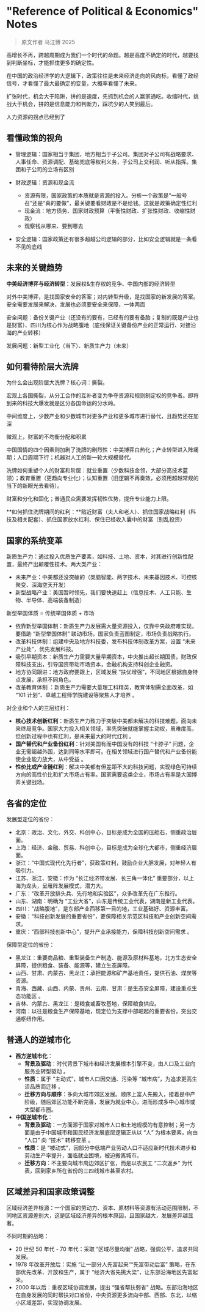 # "Reference of Political & Economics" Notes

> 原文作者 马江博 2025

高增长不再，跨越周期成为我们一个时代的命题。越是高度不确定的时代，越要找到判断坐标，才能抓住更多的确定性。

在中国的政治经济学的大逻辑下，政策往往是未来经济走向的风向标，看懂了政经信号，才看懂了最大最确定的变量，大概率看懂了未来。

扩张时代，机会大于陷阱，拼的是速度，先抓到机会的人赢家通吃。收缩时代，挑战大于机会，拼的是信息能力和判断力，踩坑少的人笑到最后。

人力资源的拐点已经到了

## 看懂政策的视角

* 管理逻辑：国家相当于集团，地方相当于子公司。集团对子公司有战略要求、人事任命、资源调配、基础兜底等权利义务，子公司上交利润、听从指挥。集团和子公司的立场有区别

* 财政逻辑：资源和现金流
  * 资源有限，国家政策的本质就是资源的投入。分析一个政策是“一般号召”还是“真的要做”，最关键要看财政是不是给钱。这就是政策确定性红利
  * 现金流：地方债务、国家财政预算（平衡性财政、扩张性财政、收缩性财政）
  * 观察钱从哪来、要到哪去

* 安全逻辑：国家政策还有很多超越公司逻辑的部分，比如安全逻辑就是一条看不见的底线

## 未来的关键趋势

**中美经济博弈与经济转型**：发展权&生存权的竞争、中国内部的经济转型

对外中美博弈，是找国家安全的答案；对内转型升级，是找国家的新发展的答案。安全需要发展来解决，发展也必须要安全来保障，一体两面

安全问题：备份关键产业（还没有的要有，已经有的要有备胎；复制的既是产业也是财富）、四川为核心作为战略腹地（底线保证关键备份产业的正常运行、对接沿海的产业转移）

发展问题：新型工业化（当下）、新质生产力（未来）

## 如何看待阶层大洗牌

为什么会出现阶层大洗牌？核心词：撕裂。

宏观上各国撕裂，从分工合作的互补者变为争夺资源和规则制定权的竞争者。即将到来的科技大爆发就是区分各国命运的分水岭。

中间维度上，少数产业和少数城市对更多产业和更多城市进行替代，且趋势还在加深

微观上，财富的不均衡分配和积累

中国国情的四个因素则加剧了洗牌的剧烈性：中美博弈白热化；产业转型进入阵痛期；人口周期下行；机器对人工的新一轮大规模替代。

洗牌如何重塑个人的财富和阶层：就业重置（少数科技金领，大部分高技术蓝领）；教育重置（更趋向专业化）；认知重置（旧逻辑不再奏效，必须用超越常规的当下的新眼光去看待）。

财富和分化和固化；普通民众需要发挥韧性优势，提升专业能力上限。

**如何抓住洗牌期间的红利：**贴近财富（夫人和老人）、抓住国家战略红利（科技及相关配套）、抓住国家放水红利、保住已经收入囊中的财富（别乱投资）

## 国家的系统变革

新质生产力：通过投入优质生产要素，如科技、土地、资本，对其进行创新性配置，最终产出颠覆性技术。两大类产业：

* 未来产业：中美都还没突破的（类脑智能、两字技术、未来基因技术、可控核聚变、深海空天开发）
* 新型战略产业：美国暂时领先，我们要快速赶上（信息技术、人工只能、生物、半导体、高端装备制造）

新型举国体质 = 传统举国体质 + 市场

* 依靠新型举国体制：新质生产力发展需大量资源投入，仅靠中央政府难实现，要借助 “新型举国体制” 联动市场，国家负责蓝图制定，市场负责战略执行。
* 改革科技体制：组建中央及地方科技委，发布科技体制改革方案，设置 “未来产业处”，优先发展科技。
* 吸引早期资本：新质生产力需要大量早期资本，中央推出超长期国债，财政保障科技支出，引导国资带动市场资本，金融机构支持科创企业融资。
* 地方协同跟进：地方政府要跟上，区域发展 “扶优增强”，不同地区根据自身特点发展，承担不同角色。
* 改革教育体制 ：新质生产力需要大量理工科精英，教育体制需全面改革，如 “101 计划”、卓越工程师学院建设等聚焦人才培养 。

对企业和个人的三层红利：

* **核心技术创新红利**：新质生产力致力于突破中美都未解决的科技难题，面向未来终局竞争。国家大力投入相关领域，率先突破就能掌握主动权，虽难度高，但创新过程中也有红利，是未来最大的时代红利 。
* **国产替代和产业备份红利**：针对美国有而中国没有的科技 “卡脖子” 问题，企业无需超越外国，达到同等水平即可。在相关领域进行国产替代和产业备份能使企业能力放大，从中受益 。
* **性价比或产业链红利**：解决中美都有但差距不大的科技问题，实现绿色可持续方向的高性价比和扩大市场占有率。国家需要这类企业，市场占有率是大国博弈关键战场。

## 各省的定位

发展型定位的省份：

* 北京：政治、文化、外交、科创中心，目标是成为全国的压舱石，侧重政治层面。
* 上海：经济、金融、贸易、科创中心，目标是成为全球化大都市，侧重经济层面。
* 浙江：“中国式现代化先行者”，获政策红利，鼓励企业大胆发展，对年轻人有吸引力。
* 江苏、浙江、安徽：作为 “长江经济带发展、长三角一体化” 重要部分，以上海为龙头，呈雁阵发展模式，潜力大。
* 广东：“改革开放排头兵、先行地和实验区”，众多改革先在广东推行。
* 山东、湖南：明确为 “工业大省”，山东是传统工业代表，湖南是新工业代表。
* 四川：“战略腹地”，是东部产业西移第一目的地，工业基础好、资源丰富。
* 安徽：“科技创新发展的重要省份”，要保障相关示范区科技和产业创新空间需求。
* 重庆：“西部科技创新中心”，提升产业承接能力，保障科技创新空间需求 。

保障型定位的省份：

* 黑龙江：重要商品粮、重型装备生产制造、能源及原材料基地，北方生态安全屏障，提供粮食、装备、能源等，建立生态屏障。
* 山西、甘肃、内蒙古、黑龙江：承担能源和矿产基地责任，提供石油、煤炭等资源。
* 青海、西藏、山西、内蒙、贵州、云南、甘肃：是生态安全屏障，建设重点生态功能区 。
* 吉林、内蒙古、黑龙江：是粮食或畜牧基地，保障粮食供应。
* 河南：以往是粮食生产保障基地，现定位为支撑中部崛起的重要省份，突出交通枢纽作用。

## 普通人的逆城市化

- **西方逆城市化**：
  - **背景及驱动**：时代背景下城市和经济发展根本引擎不变，由人口及工业向服务业转型驱动 。
  - **性质**：属于 “主动式”，城市人口因交通、污染等 “城市病”，为追求更高生活品质而迁移 。
  - **迁移方向与顺序**：多向大城市郊区发展。顺序上富人先搬入，接着是中产阶级，随后郊区功能不断完善，发展为就业中心，进而形成多中心城市或大型都市圈。 
- **中国逆城市化**：
  - **背景及驱动**：一方面源于国家对城市人口和土地规模的有意控制；另一方面是由于中国城市和国民经济发展底层逻辑正从以 “人” 为根本要素，向由 “人口” 向 “技术” 转移变革 。
  - **性质**：是 “被动式”，因部分中低端产业劳动人口不适应新时代技术进步和劳动生产率提升，面临就业困境，被迫搬离城市。 
  - **迁移方向**：不主要向城市周边郊区扩张，而是以农民工 “二次返乡” 为代表，回到家乡所在省份的三四线城市甚至农村。 

## 区域差异和国家政策调整

区域经济差异根源：一个国家的劳动力、资本、原材料等资源有活动范围限制，不同地区资源差别大，这是区域经济差异的根本原因，且国家越大，发展差异越显著。

不同时期的战略：

* 20 世纪 50 年代 - 70 年代：采取 “区域尽量均衡” 战略，强调公平，追求共同发展。
* 1978 年改革开放后：实施 “让一部分人先富起来”“先富带动后富” 策略，在东部优先改革、开放和生产，属于 “经济大省先挑大梁”，让东部沿海地区先富起来。
* 2000 年以后：重视区域协调发展，提出 “强省帮扶弱省” 战略。东部沿海地区在自身发展的同时帮扶对口省份，中央资源更多流向中部、西部、东北，以缩小区域差距，实现协调发展。